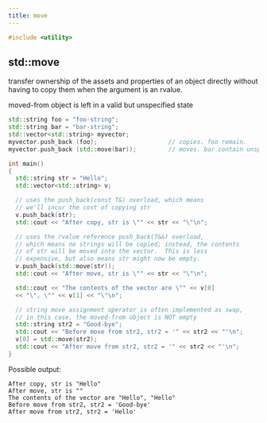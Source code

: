 ```yaml
---
title: move
---
```



```cpp
#include <utility>
```

std::move
---------

transfer ownership of the assets and properties of an object directly without having to copy them when the argument is an rvalue.

moved-from object is left in a valid but unspecified state

```cpp
std::string foo = "foo-string";
std::string bar = "bar-string";
std::vector<std::string> myvector;
myvector.push_back (foo);                    // copies. foo remain.
myvector.push_back (std::move(bar));         // moves. bar contain unspecified value.
```

```cpp
int main()
{
  std::string str = "Hello";
  std::vector<std::string> v;

  // uses the push_back(const T&) overload, which means
  // we'll incur the cost of copying str
  v.push_back(str);
  std::cout << "After copy, str is \"" << str << "\"\n";

  // uses the rvalue reference push_back(T&&) overload,
  // which means no strings will be copied; instead, the contents
  // of str will be moved into the vector.  This is less
  // expensive, but also means str might now be empty.
  v.push_back(std::move(str));
  std::cout << "After move, str is \"" << str << "\"\n";

  std::cout << "The contents of the vector are \"" << v[0]
  << "\", \"" << v[1] << "\"\n";

  // string move assignment operator is often implemented as swap,
  // in this case, the moved-from object is NOT empty
  std::string str2 = "Good-bye";
  std::cout << "Before move from str2, str2 = '" << str2 << "'\n";
  v[0] = std::move(str2);
  std::cout << "After move from str2, str2 = '" << str2 << "'\n";
}
```

Possible output:

```
After copy, str is "Hello"
After move, str is ""
The contents of the vector are "Hello", "Hello"
Before move from str2, str2 = 'Good-bye'
After move from str2, str2 = 'Hello'
```
